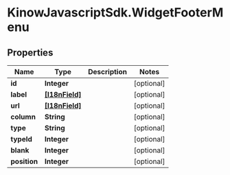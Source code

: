# KinowJavascriptSdk.WidgetFooterMenu

## Properties
Name | Type | Description | Notes
------------ | ------------- | ------------- | -------------
**id** | **Integer** |  | [optional] 
**label** | [**[I18nField]**](I18nField.md) |  | [optional] 
**url** | [**[I18nField]**](I18nField.md) |  | [optional] 
**column** | **String** |  | [optional] 
**type** | **String** |  | [optional] 
**typeId** | **Integer** |  | [optional] 
**blank** | **Integer** |  | [optional] 
**position** | **Integer** |  | [optional] 


